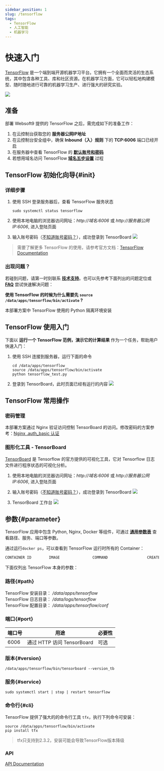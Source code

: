 ```yaml
---
sidebar_position: 1
slug: /tensorflow
tags:
  - TensorFlow
  - 人工智能
  - 机器学习
---
```


# 快速入门

[TensorFlow](https://www.tensorflow.org/) 是一个端到端开源机器学习平台。它拥有一个全面而灵活的生态系统，其中包含各种工具、库和社区资源。在机器学习方面，它可以轻松地构建模型、随时随地进行可靠的机器学习生产、进行强大的研究实验。

![](https://libs.websoft9.com/Websoft9/DocsPicture/en/tensorflow/tensowflow-gui-websoft9.jpg)

## 准备

部署 Websoft9 提供的 TensorFlow 之后，需完成如下的准备工作：

1. 在云控制台获取您的 **服务器公网IP地址** 
2. 在云控制台安全组中，确保 **Inbound（入）规则** 下的 **TCP:6006** 端口已经开启
3. 在服务器中查看 TensorFlow 的 **[默认账号和密码](./user/credentials)**  
4. 若想用域名访问  TensorFlow **[域名五步设置](./administrator/domain_step)** 过程


## TensorFlow 初始化向导{#init}

### 详细步骤

1. 使用 SSH 登录服务器后，查看 TensorFlow 服务状态
   ```
   sudo systemctl status tensorflow
   ```
2. 使用本地电脑的浏览器访问网址：*http://域名:6006* 或 *http://服务器公网IP:6006*, 进入登陆页面

3. 输入账号密码（[不知道账号密码？](./user/credentials)），成功登录到 TensorBoard
   ![](https://libs.websoft9.com/Websoft9/DocsPicture/zh/tensorflow/tensorflow-board-websoft9.png)

> 需要了解更多 TensorFlow 的使用，请参考官方文档：[TensorFlow Documentation](https://www.tensorflow.org/learn)


### 出现问题？

若碰到问题，请第一时刻联系 **[技术支持](./helpdesk)**。也可以先参考下面列出的问题定位或  **[FAQ](./faq#setup)** 尝试快速解决问题：

**使用 TensorFlow 的时候为什么需要先 `source /data/apps/tensorflow/bin/activate` ?**

本部署方案中 TensorFlow 使用的 Python 隔离环境安装


## TensorFlow 使用入门

下面以 **运行一个 TensorFlow 范例，演示它的计算结果** 作为一个任务，帮助用户快速入门：

1. 使用 SSH 连接到服务器，运行下面的命令
   ```
   cd /data/apps/tensorflow
   source /data/apps/tensorflow/bin/activate
   python tensorflow_test.py
   ```
2. 登录到 TensorBoard，此时页面已经有运行的内容
   ![](https://libs.websoft9.com/Websoft9/DocsPicture/zh/tensorflow/tensorflow-simpletest-websoft9.png)


## TensorFlow 常用操作

### 密码管理

本部署方案通过 Nginx 验证访问控制 TensorBoard 的访问。修改密码的方案参考：[Nginx .auth_basic 认证](./nginx#authbasic)

### 图形化工具 - TensorBoard

[TensorBoard](https://www.tensorflow.org/tensorboard/) 是 Tensorflow 的官方提供的可视化工具，它对 Tensorflow 日志文件进行程序状态的可视化分析。

1. 使用本地电脑的浏览器访问网址：*http://域名:6006* 或 *http://服务器公网IP:6006*, 进入登陆页面

2. 输入账号密码（[不知道账号密码？](./user/credentials)），成功登录到 TensorBoard
   ![](https://libs.websoft9.com/Websoft9/DocsPicture/zh/tensorflow/tensorflow-board-websoft9.png)

3. TensorBoard 工作台
   ![](https://libs.websoft9.com/Websoft9/DocsPicture/en/tensorflow/tensorboard.gif)

## 参数{#parameter}

TensorFlow 应用中包含 Python, Nginx, Docker 等组件，可通过 **[通用参数表](./setup/parameter)** 查看路径、服务、端口等参数。

通过运行`docker ps`，可以查看到 TensorFlow 运行时所有的 Container：

```bash
CONTAINER ID        IMAGE               COMMAND                  CREATED             STATUS              PORTS                                NAMES
```


下面仅列出 TensorFlow 本身的参数：

### 路径{#path}

TensorFlow 安装目录： */data/apps/tensorflow*  
TensorFlow 日志目录： */data/logs/tensorflow*  
TensorFlow 配置目录： */data/apps/tensorflow/conf*  

### 端口{#port}

| 端口号 | 用途                                          | 必要性 |
| ------ | --------------------------------------------- | ------ |
| 6006   | 通过 HTTP 访问 TensorBoard | 可选   |



### 版本{#version}

```shell
/data/apps/tensorflow/bin/tensorboard --version_tb
```

### 服务{#service}

```shell
sudo systemctl start | stop | restart tensorflow

```

### 命令行{#cli}

TensorFlow 提供了强大的的命令行工具 `tfx`，执行下列命令可安装：

```
source /data/apps/tensorflow/bin/activate
pip install tfx
```

 >tfx只支持到2.3.2，安装可能会导致TensorFlow版本降级

### API

[API Documentation](https://tensorflow.google.cn/api_docs)

